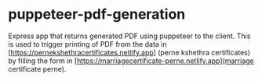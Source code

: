 # puppeteer-pdf-generation
Express app that returns generated PDF using puppeteer to the client. This is used to trigger printing of PDF from the data in [https://pernekshethracertificates.netlify.app] (perne kshethra certificates) by filling the form in [https://marriagecertificate-perne.netlify.app](marriage certificate perne).
